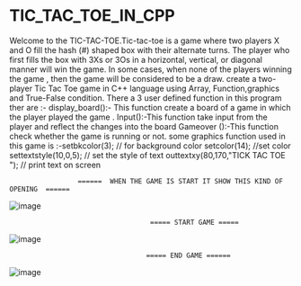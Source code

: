 # TIC_TAC_TOE_IN_CPP
Welcome to the TIC-TAC-TOE.Tic-tac-toe is a game where two players X and O fill the hash (#) shaped box with their alternate turns. The player who first fills the box with 3Xs or 3Os in a horizontal, vertical, or diagonal manner will win the game. In some cases, when none of the players  winning the game , then the game will be considered to be a draw. create a two-player Tic Tac Toe game in C++ language using Array, Function,graphics and True-False condition. There a 3 user defined function in this program ther are :- display_board():- This function create a board of a game in which the player played the game . Input():-This function take input from the player and reflect the changes into the board Gameover ():-This function check whether the game is running or not. some graphics function used in this game is :-setbkcolor(3); // for background color setcolor(14); //set color settextstyle(10,0,5); // set the style of text outtextxy(80,170,"TICK TAC TOE "); // print text on screen
                 
                 
                     ======  WHEN THE GAME IS START IT SHOW THIS KIND OF OPENING  ======
![image](https://user-images.githubusercontent.com/62301993/190970437-f024208e-762e-4edf-8ef4-b37d20a2dbb0.png)

                                       ===== START GAME =====
 ![image](https://user-images.githubusercontent.com/62301993/190970821-6369c1b5-2c5c-4505-98fe-9f432520cd26.png)
 
 
                                      ===== END GAME ======
  ![image](https://user-images.githubusercontent.com/62301993/190971219-13d3ef36-6383-449f-a54c-063af343311f.png)


